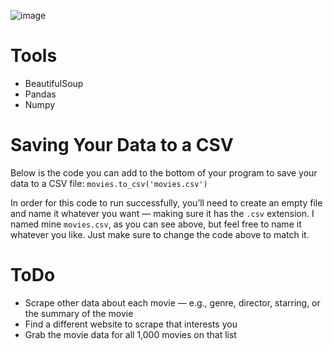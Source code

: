 ![image](https://user-images.githubusercontent.com/58421062/165298031-f0eb44a6-556b-4991-8045-7c9cded1c299.png)

# Tools
* BeautifulSoup
* Pandas
* Numpy

# Saving Your Data to a CSV
Below is the code you can add to the bottom of your program to save your data to a CSV file:
```movies.to_csv('movies.csv')```


In order for this code to run successfully, you’ll need to create an empty file and name it whatever you want — making sure it has the ```.csv``` extension. I named mine ```movies.csv```, as you can see above, but feel free to name it whatever you like. Just make sure to change the code above to match it.

# ToDo 
* Scrape other data about each movie — e.g., genre, director, starring, or the summary of the movie
* Find a different website to scrape that interests you
* Grab the movie data for all 1,000 movies on that list
